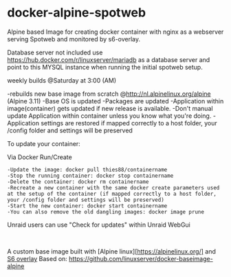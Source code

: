 # docker-alpine-spotweb
Alpine based Image for creating docker container with nginx as a webserver serving Spotweb and monitored by s6-overlay.

Database server not included use https://hub.docker.com/r/linuxserver/mariadb as a database server and point to this MYSQL instance when running the initial spotweb setup.

weekly builds @Saturday at 3:00 (AM)

-rebuilds new base image from scratch @http://nl.alpinelinux.org/alpine (Alpine 3.11)
	-Base OS is updated
	-Packages are updated
	-Application within image(container) gets updated if new release is available. 
	-Don't manual update Application within container unless you know what you're 		doing.
  	-Application settings are restored if mapped correctly to a host folder, your /config folder and settings will be preserved

To update your container:

Via Docker Run/Create

    -Update the image: docker pull thies88/containername
    -Stop the running container: docker stop containername
    -Delete the container: docker rm containername
    -Recreate a new container with the same docker create parameters used at the setup of the container (if mapped correctly to a host folder, your /config folder and settings will be preserved)
    -Start the new container: docker start containername
    -You can also remove the old dangling images: docker image prune

Unraid users can use "Check for updates" within Unraid WebGui

&nbsp;

A custom base image built with [Alpine linux][https://alpinelinux.org/] and [S6 overlay](https://github.com/just-containers/s6-overlay) Based on: https://github.com/linuxserver/docker-baseimage-alpine
